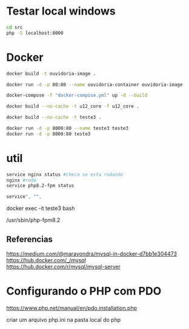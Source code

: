 # Testar local windows
```sh
cd src
php -S localhost:8000
```

# Docker 
```sh
docker build -t ouvidoria-image .

docker run -d -p 80:80 --name ouvidoria-container ouvidoria-image

docker-compose -f "docker-compose.yml" up -d --build

docker build --no-cache -t u12_core -f u12_core .

docker build --no-cache -t teste3 .

docker run -d -p 8000:80 --name teste3 teste3
docker run -d -p 8000:80 teste3
```

# util
```sh
service nginx status #checa se esta rodando
nginx #roda
service php8.2-fpm status

service", "", 
```

  docker exec -it teste3 bash

/usr/sbin/php-fpm8.2


## Referencias

https://medium.com/@maravondra/mysql-in-docker-d7bb1e304473  
https://hub.docker.com/_/mysql  
https://hub.docker.com/r/mysql/mysql-server  

# Configurando o PHP com PDO

https://www.php.net/manual/en/pdo.installation.php  

criar um arquivo php.ini na pasta local do php
